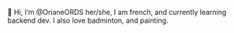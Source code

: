 <h> 👋 Hi, I’m @OrianeORDS </h1> 
her/she, I am french, and currently learning backend dev. I also love badminton, and painting. 


<!---
OrianeORDS/OrianeORDS is a ✨ special ✨ repository because its `README.md` (this file) appears on your GitHub profile.
You can click the Preview link to take a look at your changes.
--->
